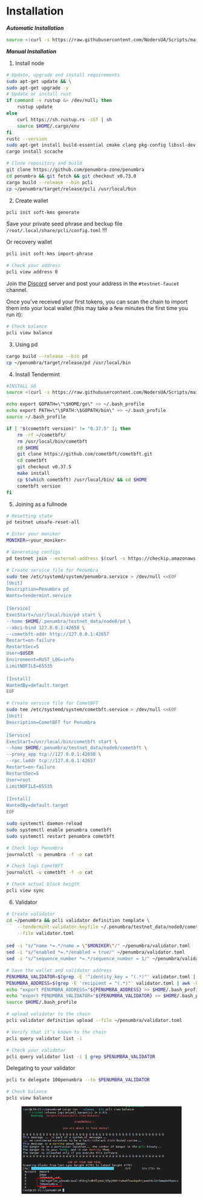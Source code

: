 # Installation

_**Automatic Installation**_

```bash
source <(curl -s https://raw.githubusercontent.com/NodersUA/Scripts/main/penumbra)
```

_**Manual Installation**_

1. Install node

```bash
# Update, upgrade and install requirements
sudo apt-get update && \
sudo apt-get upgrade -y
# Update or install rust
if command -v rustup &> /dev/null; then
    rustup update
else
    curl https://sh.rustup.rs -sSf | sh
    source $HOME/.cargo/env
fi
rustc --version
sudo apt-get install build-essential cmake clang pkg-config libssl-dev protobuf-compiler git-lfs g++ -y && \
cargo install sccache
```

```bash
# Clone repository and build
git clone https://github.com/penumbra-zone/penumbra
cd penumbra && git fetch && git checkout v0.73.0
cargo build --release --bin pcli
cp ~/penumbra/target/release/pcli /usr/local/bin
```

2. Create wallet

```bash
pcli init soft-kms generate
```

Save your private seed phrase and beckup file `/root/.local/share/pcli/config.toml` !!!

Or recovery wallet

```bash
pcli init soft-kms import-phrase
```

```bash
# Check your address
pcli view address 0
```

Join the [Discord](https://discord.gg/hKvkrqa3zC) server and post your address in the `#testnet-faucet` channel.

Once you’ve received your first tokens, you can scan the chain to import them into your local wallet (this may take a few minutes the first time you run it):

```bash
# Check balance
pcli view balance
```

3. Using pd

```bash
cargo build --release --bin pd
cp ~/penumbra/target/release/pd /usr/local/bin
```

4. Install Tendermint

```bash
#INSTALL GO
source <(curl -s https://raw.githubusercontent.com/NodersUA/Scripts/main/system/go)
```

```bash
echo export GOPATH=\"\$HOME/go\" >> ~/.bash_profile
echo export PATH=\"\$PATH:\$GOPATH/bin\" >> ~/.bash_profile
source ~/.bash_profile
```

```bash
if [ "$(cometbft version)" != "0.37.5" ]; then
    rm -rf ~/cometbft/
    rm /usr/local/bin/cometbft
    cd $HOME
    git clone https://github.com/cometbft/cometbft.git
    cd cometbft
    git checkout v0.37.5
    make install
    cp $(which cometbft) /usr/local/bin/ && cd $HOME
    cometbft version
fi
```

5. Joining as a fullnode

```bash
# Resetting state
pd testnet unsafe-reset-all
```

```bash
# Enter your moniker
MONIKER=<your_moniker>
```

```bash
# Generating configs
pd testnet join --external-address $(curl -s https://checkip.amazonaws.com):42656 --moniker $MONIKER
```

```bash
# Create service file for Penumbra
sudo tee /etc/systemd/system/penumbra.service > /dev/null <<EOF
[Unit]
Description=Penumbra pd
Wants=tendermint.service

[Service]
ExecStart=/usr/local/bin/pd start \
--home $HOME/.penumbra/testnet_data/node0/pd \
--abci-bind 127.0.0.1:42658 \
--cometbft-addr http://127.0.0.1:42657
Restart=on-failure
RestartSec=5
User=$USER
Environment=RUST_LOG=info
LimitNOFILE=65535

[Install]
WantedBy=default.target
EOF
```

```bash
# Create service file for CometBFT
sudo tee /etc/systemd/system/cometbft.service > /dev/null <<EOF
[Unit]
Description=CometBFT for Penumbra

[Service]
ExecStart=/usr/local/bin/cometbft start \
--home $HOME/.penumbra/testnet_data/node0/cometbft \
--proxy_app tcp://127.0.0.1:42658 \
--rpc.laddr tcp://127.0.0.1:42657
Restart=on-failure
RestartSec=5
User=root
LimitNOFILE=65535

[Install]
WantedBy=default.target
EOF
```

```bash
sudo systemctl daemon-reload
sudo systemctl enable penumbra cometbft
sudo systemctl restart penumbra cometbft
```

```bash
# Check logs Penumbra
journalctl -u penumbra -f -o cat
```

```bash
# Check logs CometBFT
journalctl -u cometbft -f -o cat
```

```bash
# Check actual block heigth
pcli view sync
```

6. Validator

```bash
# Create validator
cd ~/penumbra && pcli validator definition template \
    --tendermint-validator-keyfile ~/.penumbra/testnet_data/node0/cometbft/config/priv_validator_key.json \
    --file validator.toml
    
sed -i "s/^name *=.*/name = \"$MONIKER\"/" ~/penumbra/validator.toml
sed -i "s/^enabled *=.*/enabled = true/" ~/penumbra/validator.toml
sed -i "s/^sequence_number *=.*/sequence_number = 1/" ~/penumbra/validator.toml
```

```bash
# Save the wallet and validator address
PENUMBRA_VALIDATOR=$(grep -E '^identity_key = "(.*)"' validator.toml | awk -F '"' '{print $2}')
PENUMBRA_ADDRESS=$(grep -E 'recipient = "(.*)"' validator.toml | awk -F '"' '{print $2}')
echo "export PENUMBRA_ADDRESS="${PENUMBRA_ADDRESS} >> $HOME/.bash_profile
echo "export PENUMBRA_VALIDATOR="${PENUMBRA_VALIDATOR} >> $HOME/.bash_profile
source $HOME/.bash_profile
```

```bash
# upload validator to the chain
pcli validator definition upload --file ~/penumbra/validator.toml
```

```bash
# Verify that it’s known to the chain
pcli query validator list -i
```

```bash
# Check your validator
pcli query validator list -i | grep $PENUMBRA_VALIDATOR
```

Delegating to your validator

```bash
pcli tx delegate 100penumbra --to $PENUMBRA_VALIDATOR
```

```bash
# Check balance
pcli view balance
```

<figure><img src="../../.gitbook/assets/image (9).png" alt=""><figcaption></figcaption></figure>
